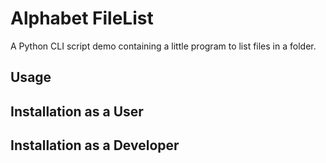 # Alphabet FileList
A Python CLI script demo containing a little program to list files in a folder.

## Usage

## Installation as a User

## Installation as a Developer

